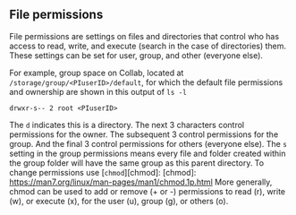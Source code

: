 
## File permissions

File permissions are settings on files and directories that 
control who has access to read, write, and execute (search in the case of directories) them. These settings can be 
set for user, group, and other (everyone else).

For example, group space on Collab, located at
`/storage/group/<PIuserID>/default`,
for which the default file permissions and ownership are shown in this output of `ls -l`

```
drwxr-s-- 2 root <PIuserID>
```
The `d` indicates this is a directory. The next 3 characters control permissions for the owner. The subsequent 3 control
permissions for the group. And the final 3 control permissions for others (everyone else).
The `s` setting in the group permissions means 
every file and folder created within the group folder
will have the same group as this parent directory.
To change permissions use [`chmod`][chmod]:
[chmod]: https://man7.org/linux/man-pages/man1/chmod.1p.html
More generally, chmod can be used to add or remove (+ or -) 
permissions to read (r), write (w), or execute (x),
for the user (u), group (g), or others (o).
